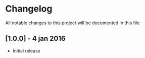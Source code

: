 # Changelog
All notable changes to this project will be documented in this file

## [1.0.0] - 4 jan 2016
- Initial release
